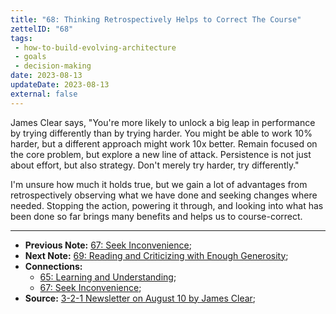 ```yaml
---
title: "68: Thinking Retrospectively Helps to Correct The Course"
zettelID: "68"
tags:
 - how-to-build-evolving-architecture
 - goals
 - decision-making
date: 2023-08-13
updateDate: 2023-08-13
external: false
---
```


James Clear says, "You're more likely to unlock a big leap in performance by trying differently than by trying harder. You might be able to work 10% harder, but a different approach might work 10x better. Remain focused on the core problem, but explore a new line of attack. Persistence is not just about effort, but also strategy. Don't merely try harder, try differently."

I'm unsure how much it holds true, but we gain a lot of advantages from retrospectively observing what we have done and seeking changes where needed. Stopping the action, powering it through, and looking into what has been done so far brings many benefits and helps us to course-correct.

---

- **Previous Note:** [67: Seek Inconvenience](/notes/67/);
- **Next Note:** [69: Reading and Criticizing with Enough Generosity](/notes/69/);
- **Connections:**
  - [65: Learning and Understanding](/notes/65/);
  - [67: Seek Inconvenience](/notes/67/);
- **Source:** [3-2-1 Newsletter on August 10 by James Clear](https://jamesclear.com/3-2-1/august-10-2023);
